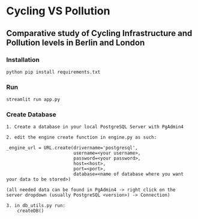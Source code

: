 # Cycling VS Pollution
## Comparative study of Cycling Infrastructure and Pollution levels in Berlin and London

### Installation

  ```
  python pip install requirements.txt
  ```

### Run

  ```
  streamlit run app.py
  ```

### Create Database

  ```
  1. Create a database in your local PostgreSQL Server with PgAdmin4

  2. edit the engine create function in engine.py as such: 
  
  _engine_url = URL.create(drivername='postgresql',
                           username=<your username>,
                           password=<your password>,
                           host=<host>,
                           port=<port>,
                           database=<name of database where you want your data to be stored>)

  (all needed data can be found in PgAdmin4 -> right click on the
  server dropdown (usually PostgreSQL <version>) -> Connection)

  3. in db_utils.py run:
      createDB()
  ```
